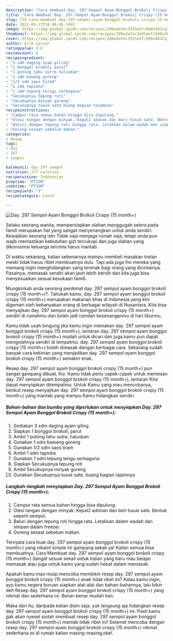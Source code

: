 ```yaml
---
description: "Cara membuat Day. 297 Sempol Ayam Bonggol Brokoli Crispy (15 month+) yang enak dan Mudah Dibuat"
title: "Cara membuat Day. 297 Sempol Ayam Bonggol Brokoli Crispy (15 month+) yang enak dan Mudah Dibuat"
slug: 729-cara-membuat-day-297-sempol-ayam-bonggol-brokoli-crispy-15-month-yang-enak-dan-mudah-dibuat
date: 2021-05-27T18:48:45.749Z
image: https://img-global.cpcdn.com/recipes/206edafec3d35eef/680x482cq70/day-297-sempol-ayam-bonggol-brokoli-crispy-15-month-foto-resep-utama.jpg
thumbnail: https://img-global.cpcdn.com/recipes/206edafec3d35eef/680x482cq70/day-297-sempol-ayam-bonggol-brokoli-crispy-15-month-foto-resep-utama.jpg
cover: https://img-global.cpcdn.com/recipes/206edafec3d35eef/680x482cq70/day-297-sempol-ayam-bonggol-brokoli-crispy-15-month-foto-resep-utama.jpg
author: Erik Larson
ratingvalue: 3.6
reviewcount: 6
recipeingredient:
- "3 sdm daging ayam giling"
- "1 bonggol brokoli parut"
- "1 potong tahu sutra haluskan"
- "1 sdm bawang goreng"
- "1/2 sdm saos tiram"
- "1 sdm tapioka"
- "1 sdm tepung terigu serbaguna"
- "Secukupnya tepung roti"
- "Secukupnya minyak goreng"
- "Secukupnya tusuk sate buang bagian tajamnya"
recipeinstructions:
- "Campur rata semua bahan hingga bisa dipulung."
- "Olesi tangan dengan minyak. Kepal2 adonan dan beri tusuk sate. Bentuk seperti sempol."
- "Baluri dengan tepung roti hingga rata. Letakkan dalam wadah dan simpan dalam freezer."
- "Goreng sesaat sebelum makan."
categories:
- Resep
tags:
- day
- 297
- sempol

katakunci: day 297 sempol 
nutrition: 277 calories
recipecuisine: Indonesian
preptime: "PT25M"
cooktime: "PT35M"
recipeyield: "1"
recipecategory: Lunch

---
```



![Day. 297 Sempol Ayam Bonggol Brokoli Crispy (15 month+)](https://img-global.cpcdn.com/recipes/206edafec3d35eef/680x482cq70/day-297-sempol-ayam-bonggol-brokoli-crispy-15-month-foto-resep-utama.jpg)

Selaku seorang wanita, mempersiapkan olahan menggugah selera pada famili merupakan hal yang sangat menyenangkan untuk anda sendiri. Kewajiban seorang istri Tidak saja menjaga rumah saja, tetapi anda pun wajib memastikan kebutuhan gizi tercukupi dan juga olahan yang dikonsumsi keluarga tercinta harus mantab.

Di waktu  sekarang, kalian sebenarnya mampu membeli masakan instan meski tidak harus ribet membuatnya dulu. Tapi ada juga lho mereka yang memang ingin menghidangkan yang terenak bagi orang yang dicintainya. Pasalnya, memasak sendiri akan jauh lebih bersih dan kita juga bisa menyesuaikan sesuai kesukaan famili. 



Mungkinkah anda seorang penikmat day. 297 sempol ayam bonggol brokoli crispy (15 month+)?. Tahukah kamu, day. 297 sempol ayam bonggol brokoli crispy (15 month+) merupakan makanan khas di Indonesia yang kini digemari oleh kebanyakan orang di berbagai wilayah di Nusantara. Kita bisa menyajikan day. 297 sempol ayam bonggol brokoli crispy (15 month+) sendiri di rumahmu dan boleh jadi camilan kesenanganmu di hari liburmu.

Kamu tidak usah bingung jika kamu ingin memakan day. 297 sempol ayam bonggol brokoli crispy (15 month+), lantaran day. 297 sempol ayam bonggol brokoli crispy (15 month+) mudah untuk dicari dan juga kamu pun dapat mengolahnya sendiri di tempatmu. day. 297 sempol ayam bonggol brokoli crispy (15 month+) boleh dimasak dengan berbagai cara. Sekarang sudah banyak cara kekinian yang menjadikan day. 297 sempol ayam bonggol brokoli crispy (15 month+) semakin enak.

Resep day. 297 sempol ayam bonggol brokoli crispy (15 month+) pun sangat gampang dibuat, lho. Kamu tidak perlu capek-capek untuk memesan day. 297 sempol ayam bonggol brokoli crispy (15 month+), lantaran Kita dapat menyiapkan ditempatmu. Untuk Kamu yang mau mencobanya, berikut resep menyajikan day. 297 sempol ayam bonggol brokoli crispy (15 month+) yang mantab yang mampu Kamu hidangkan sendiri.

<!--inarticleads1-->

##### Bahan-bahan dan bumbu yang diperlukan untuk menyiapkan Day. 297 Sempol Ayam Bonggol Brokoli Crispy (15 month+):

1. Sediakan 3 sdm daging ayam giling
1. Siapkan 1 bonggol brokoli, parut
1. Ambil 1 potong tahu sutra, haluskan
1. Gunakan 1 sdm bawang goreng
1. Gunakan 1/2 sdm saos tiram
1. Ambil 1 sdm tapioka
1. Gunakan 1 sdm tepung terigu serbaguna
1. Siapkan Secukupnya tepung roti
1. Ambil Secukupnya minyak goreng
1. Gunakan Secukupnya tusuk sate, buang bagian tajamnya




<!--inarticleads2-->

##### Langkah-langkah menyiapkan Day. 297 Sempol Ayam Bonggol Brokoli Crispy (15 month+):

1. Campur rata semua bahan hingga bisa dipulung.
1. Olesi tangan dengan minyak. Kepal2 adonan dan beri tusuk sate. Bentuk seperti sempol.
1. Baluri dengan tepung roti hingga rata. Letakkan dalam wadah dan simpan dalam freezer.
1. Goreng sesaat sebelum makan.




Ternyata cara buat day. 297 sempol ayam bonggol brokoli crispy (15 month+) yang nikamt simple ini gampang sekali ya! Kalian semua bisa membuatnya. Cara Membuat day. 297 sempol ayam bonggol brokoli crispy (15 month+) Sangat sesuai sekali untuk kalian yang baru mau belajar memasak atau juga untuk kamu yang sudah hebat dalam memasak.

Apakah kamu mau mulai mencoba membikin resep day. 297 sempol ayam bonggol brokoli crispy (15 month+) enak tidak ribet ini? Kalau kamu ingin, ayo kamu segera buruan siapkan alat-alat dan bahan-bahannya, lalu bikin deh Resep day. 297 sempol ayam bonggol brokoli crispy (15 month+) yang nikmat dan sederhana ini. Benar-benar mudah kan. 

Maka dari itu, daripada kalian diam saja, yuk langsung aja hidangkan resep day. 297 sempol ayam bonggol brokoli crispy (15 month+) ini. Pasti kamu gak akan nyesel sudah membuat resep day. 297 sempol ayam bonggol brokoli crispy (15 month+) mantab tidak ribet ini! Selamat mencoba dengan resep day. 297 sempol ayam bonggol brokoli crispy (15 month+) nikmat sederhana ini di rumah kalian masing-masing,oke!.

